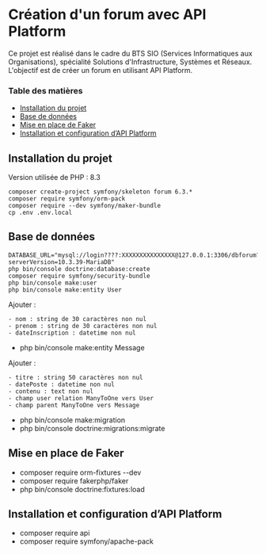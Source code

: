 # Création d'un forum avec API Platform

Ce projet est réalisé dans le cadre du BTS SIO (Services Informatiques aux Organisations), spécialité Solutions d'Infrastructure, Systèmes et Réseaux. L'objectif est de créer un forum en utilisant API Platform.

### Table des matières

- [Installation du projet](#installation-du-projet)
- [Base de données](#base-de-données)
- [Mise en place de Faker](#mise-en-place-de-faker)
- [Installation et configuration d’API Platform](#installation-et-configuration-dapi-platform)

## Installation du projet

Version utilisée de PHP : 8.3

```
composer create-project symfony/skeleton forum 6.3.*
composer require symfony/orm-pack
composer require --dev symfony/maker-bundle
cp .env .env.local
```

## Base de données

```
DATABASE_URL="mysql://login????:XXXXXXXXXXXXXXX@127.0.0.1:3306/dbforum?serverVersion=10.3.39-MariaDB"
php bin/console doctrine:database:create
composer require symfony/security-bundle
php bin/console make:user
php bin/console make:entity User
```

Ajouter :

```
- nom : string de 30 caractères non nul
- prenom : string de 30 caractères non nul
- dateInscription : datetime non nul
```

- php bin/console make:entity Message

Ajouter :

```
- titre : string 50 caractères non nul
- datePoste : datetime non nul
- contenu : text non nul
- champ user relation ManyToOne vers User
- champ parent ManyToOne vers Message
```

- php bin/console make:migration
- php bin/console doctrine:migrations:migrate

## Mise en place de Faker

- composer require orm-fixtures --dev
- composer require fakerphp/faker
- php bin/console doctrine:fixtures:load

## Installation et configuration d’API Platform

- composer require api
- composer require symfony/apache-pack